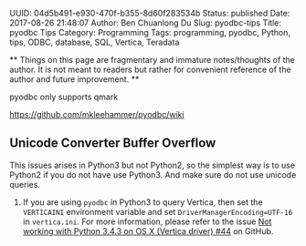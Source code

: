 UUID: 04d5b491-e930-470f-b355-8d60f283534b
Status: published
Date: 2017-08-26 21:48:07
Author: Ben Chuanlong Du
Slug: pyodbc-tips
Title: pyodbc Tips
Category: Programming
Tags: programming, pyodbc, Python, tips, ODBC, database, SQL, Vertica, Teradata

**
Things on this page are
fragmentary and immature notes/thoughts of the author.
It is not meant to readers
but rather for convenient reference of the author and future improvement.
**

pyodbc only supports qmark

https://github.com/mkleehammer/pyodbc/wiki




## Unicode Converter Buffer Overflow 

This issues arises in Python3 but not Python2,
so the simplest way is to use Python2 if you do not have use Python3. 
And make sure do not use unicode queries.

1. If you are using `pyodbc` in Python3 to query Vertica, 
then set the `VERTICAINI` environment variable
and set `DriverManagerEncoding=UTF-16` in `vertica.ini`. 
For more information, 
please refer to the issue 
[Not working with Python 3.4.3 on OS X (Vertica driver) #44](https://github.com/mkleehammer/pyodbc/issues/44)
on GitHub.
